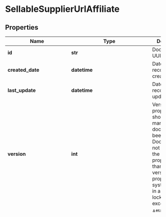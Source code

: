 # SellableSupplierUrlAffiliate


## Properties

Name | Type | Description | Notes
------------ | ------------- | ------------- | -------------
**id** | **str** | Document UUID | [optional] 
**created_date** | **datetime** | Datetime this record was first created | [optional] 
**last_update** | **datetime** | Datetime this record was last updated | [optional] 
**version** | **int** | Version property that shows how many times this document has been persisted. Document will not persist if the version property is less than current version property in the system. Result in an optimistic locking exception. | [optional] 
**owner_identifier** | **str** | AffiliateAccount identifier | 
**name** | **str** | Descriptive name of this url for seller use only | 
**customization_identifier** | **str** | Customization identifier | 
**descriptions** | [**List[SimpleDescriptionAffiliate]**](SimpleDescriptionAffiliate.md) | Localized link descriptions | 
**keywords** | **List[object]** |  | 
**unique_id** | **str** | Unique link id | 
**twitter_account** | **str** | Twitter account is used with OpenGraph data | [optional] 
**facebook_app_id** | **str** | Facebook APP ID is used with OpenGraph data | [optional] 
**theme** | **str** | Url theme controls the look and feel of the ad banner. | [optional] 
**status** | **str** | Url sell status | 
**supplier_identifier** | **str** | The entity supplying the blocking. Usually a hotel. | 
**multimedia_identifiers** | **List[str]** | Cloudinary identifiers | 
**animate** | **bool** | Create an animated gif instead of a list of images | [optional] [default to False]
**animate_delay** | **int** | Animation delay in milliseconds | [optional] [default to -1]

## Example

```python
from wink_sdk_affiliate_inventory.models.sellable_supplier_url_affiliate import SellableSupplierUrlAffiliate

# TODO update the JSON string below
json = "{}"
# create an instance of SellableSupplierUrlAffiliate from a JSON string
sellable_supplier_url_affiliate_instance = SellableSupplierUrlAffiliate.from_json(json)
# print the JSON string representation of the object
print(SellableSupplierUrlAffiliate.to_json())

# convert the object into a dict
sellable_supplier_url_affiliate_dict = sellable_supplier_url_affiliate_instance.to_dict()
# create an instance of SellableSupplierUrlAffiliate from a dict
sellable_supplier_url_affiliate_from_dict = SellableSupplierUrlAffiliate.from_dict(sellable_supplier_url_affiliate_dict)
```
[[Back to Model list]](../README.md#documentation-for-models) [[Back to API list]](../README.md#documentation-for-api-endpoints) [[Back to README]](../README.md)


